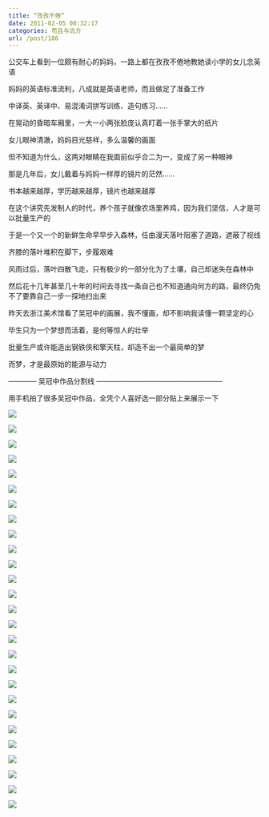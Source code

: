 ```yaml
---
title: “孜孜不倦”
date: 2011-02-05 00:32:17
categories: 苟且与远方
url: /post/186
---
```


公交车上看到一位颇有耐心的妈妈，一路上都在孜孜不倦地教她读小学的女儿念英语

妈妈的英语标准流利，八成就是英语老师，而且做足了准备工作

中译英、英译中、易混淆词拼写训练、造句练习……

在晃动的昏暗车厢里，一大一小两张脸庞认真盯着一张手掌大的纸片

女儿眼神清澈，妈妈目光慈祥，多么温馨的画面

但不知道为什么，这两对眼睛在我面前似乎合二为一，变成了另一种眼神

那是几年后，女儿戴着与妈妈一样厚的镜片的茫然……

书本越来越厚，学历越来越厚，镜片也越来越厚

在这个讲究先发制人的时代，养个孩子就像农场里养鸡，因为我们坚信，人才是可以批量生产的

于是一个又一个的新鲜生命早早步入森林，任由漫天落叶阻塞了道路，遮蔽了视线

齐膝的落叶堆积在脚下，步履艰难

风雨过后，落叶四散飞走，只有极少的一部分化为了土壤，自己却迷失在森林中

然后花十几年甚至几十年的时间去寻找一条自己也不知道通向何方的路，最终仍免不了要靠自己一步一探地扫出来

昨天去浙江美术馆看了吴冠中的画展，我不懂画，却不影响我读懂一颗坚定的心

毕生只为一个梦想而活着，是何等惊人的壮举

批量生产或许能造出钢铁侠和擎天柱，却造不出一个最简单的梦

而梦，才是最原始的能源与动力

————  吴冠中作品分割线  ——————————————————

用手机拍了很多吴冠中作品，全凭个人喜好选一部分贴上来展示一下

![](http://qiniu.colacdn.com/img/posts/2011-02/02-05/47.jpg)

![](http://qiniu.colacdn.com/img/posts/2011-02/02-05/48.jpg)

![](http://qiniu.colacdn.com/img/posts/2011-02/02-05/49.jpg)

![](http://qiniu.colacdn.com/img/posts/2011-02/02-05/50.jpg)

![](http://qiniu.colacdn.com/img/posts/2011-02/02-05/51.jpg)

![](http://qiniu.colacdn.com/img/posts/2011-02/02-05/52.jpg)

![](http://qiniu.colacdn.com/img/posts/2011-02/02-05/53.jpg)

![](http://qiniu.colacdn.com/img/posts/2011-02/02-05/54.jpg)

![](http://qiniu.colacdn.com/img/posts/2011-02/02-05/55.jpg)

![](http://qiniu.colacdn.com/img/posts/2011-02/02-05/56.jpg)

![](http://qiniu.colacdn.com/img/posts/2011-02/02-05/57.jpg)

![](http://qiniu.colacdn.com/img/posts/2011-02/02-05/58.jpg)

![](http://qiniu.colacdn.com/img/posts/2011-02/02-05/59.jpg)

![](http://qiniu.colacdn.com/img/posts/2011-02/02-05/60.jpg)

![](http://qiniu.colacdn.com/img/posts/2011-02/02-05/61.jpg)

![](http://qiniu.colacdn.com/img/posts/2011-02/02-05/62.jpg)

![](http://qiniu.colacdn.com/img/posts/2011-02/02-05/63.jpg)

![](http://qiniu.colacdn.com/img/posts/2011-02/02-05/64.jpg)

![](http://qiniu.colacdn.com/img/posts/2011-02/02-05/65.jpg)

![](http://qiniu.colacdn.com/img/posts/2011-02/02-05/66.jpg)

![](http://qiniu.colacdn.com/img/posts/2011-02/02-05/67.jpg)

![](http://qiniu.colacdn.com/img/posts/2011-02/02-05/68.jpg)

![](http://qiniu.colacdn.com/img/posts/2011-02/02-05/69.jpg)

![](http://qiniu.colacdn.com/img/posts/2011-02/02-05/70.jpg)

![](http://qiniu.colacdn.com/img/posts/2011-02/02-05/71.jpg)

![](http://qiniu.colacdn.com/img/posts/2011-02/02-05/72.jpg)

![](http://qiniu.colacdn.com/img/posts/2011-02/02-05/73.jpg)
